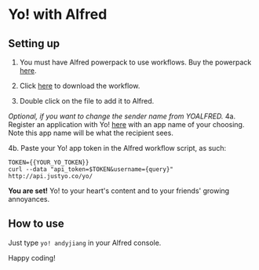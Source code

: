 Yo! with Alfred
=========

## Setting up

1. You must have Alfred powerpack to use workflows. Buy the powerpack [here](https://buy.alfredapp.com/).

2. Click [here](https://raw.github.com/lambtron/yo-alfred/master/yo-alfred.alfredworkflow) to download the workflow.

3. Double click on the file to add it to Alfred.

_Optional, if you want to change the sender name from YOALFRED._
4a. Register an application with Yo! [here](http://dev.justyo.co/) with an app name of your choosing. Note this app name will be what the recipient sees.

4b. Paste your Yo! app token in the Alfred workflow script, as such:

```
TOKEN={{YOUR_YO_TOKEN}}
curl --data "api_token=$TOKEN&username={query}" http://api.justyo.co/yo/
```

__You are set!__ Yo! to your heart's content and to your friends' growing annoyances.

## How to use

Just type `yo! andyjiang` in your Alfred console.

Happy coding!